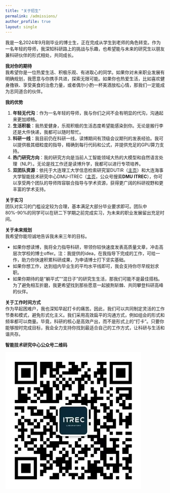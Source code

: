 ```yaml
---
title: "关于招生"
permalink: /admissions/
author_profile: true
layout: single
---
```




我是一名2024年9月刚毕业的博士生，正在完成从学生到老师的角色转变。作为一名年轻的导师，我深知科研路上的挑战与乐趣，也希望能与未来的研究生以朋友兼科研伙伴的形式相处，共同成长。  

**我对你的期待**  
我希望你是一位热爱生活、积极乐观、有进取心的同学。如果你对未来职业发展有明确规划，我愿意与你携手共进，探索无限可能。如果你也热爱生活，比如喜欢健身撸铁、享受美食的治愈力量，或者偶尔小酌一杯美酒放松心情，那我们一定能成为志同道合的伙伴。  

**我的优势**  
1. **年轻无代沟**：作为一名年轻的导师，我与你们之间不会有明显的代沟，沟通起来更加顺畅。  
2. **生活积极**：我热爱健身，乐观积极的生活态度希望能感染到你。无论是搬行李还是大件快递，我都可以随时帮忙。  
3. **科研一线**：我目前仍在科研一线，读博期间有顶级会议期刊的发表经验。我可以提供极其细粒度的指导，精确到每行代码和公式，并提供充足的GPU算力支持。  
4. **热门研究方向**：我的研究方向是当前人工智能领域大热的大模型和自然语言处理（NLP）。无论是找工作还是读博升学，我都可以进行专项培养。
5. **双团队资源**：依托于大连理工大学信息检索研究室DUTIR（[主页](https://ir.dlut.edu.cn/)）和大连海事大学智能技术研究中心DMU-ITREC（[主页](https://dlmu-itrec.github.io)，公众号搜索**DMU ITREC**），你可以享受两个团队的导师阵容联合指导与学术资源，获得更广阔的科研视野和更丰富的学术支持。


**关于实习**  
团队对实习的门槛设定较为合理，基本满足大部分毕业要求即可。团队中80%-90%的同学可以在研二下学期之前完成实习，为未来的职业发展留出充足时间。  

**关于未来规划**  
我希望你能坦诚地告诉我未来三年的目标。  
- 如果你想读博，我将全力指导科研，带领你较快速度发表高质量文章，冲击高层次学校的博士offer。注：我提供的idea，在我指导下完成的工作，可给一作，助力你快速积累科研成果，为申请博士打下坚实基础。 
- 如果你想工作，达到组内毕业生的平均水平线即可，我会支持你尽早规划求职。
- 如果你期待的是“躺平式”“混日子”的研究生生活，那我们可能不是最佳搭档。为了避免相互折磨，我更希望找到那些愿意一起披荆斩棘、共同攀登科研高峰的伙伴。

**关于工作时间方式**  
作为早起困难户，我也深知早起打卡的痛苦。因此，我们可以共同制定灵活的工作节奏和模式，避免形式化主义。我们采用高效扁平的沟通方式，例如组会的形式和频率都可以商量。毕竟，科研的核心是高效产出，而不是形式上的“打卡”。只要你能够按时完成目标，我会全力支持你找到最适合自己的工作方式，让科研与生活和谐共存。

**智能技术研究中心公众号二维码** 

![智能技术研究中心公众号二维码](/ITREC微信公众号.jpg)  
